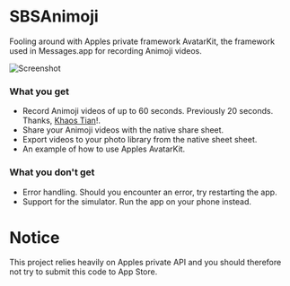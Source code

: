 # SBSAnimoji

Fooling around with Apples private framework AvatarKit, the framework used in Messages.app for recording Animoji videos.

![Screenshot](https://github.com/simonbs/SBSAnimoji/raw/master/screenshot.png)

### What you get

- Record Animoji videos of up to 60 seconds. Previously 20 seconds. Thanks, [Khaos Tian](https://github.com/KhaosT)!.
- Share your Animoji videos with the native share sheet.
- Export videos to your photo library from the native sheet sheet.
- An example of how to use Apples AvatarKit.

### What you don't get

- Error handling. Should you encounter an error, try restarting the app.
- Support for the simulator. Run the app on your phone instead.

# Notice

This project relies heavily on Apples private API and you should therefore not try to submit this code to App Store.
